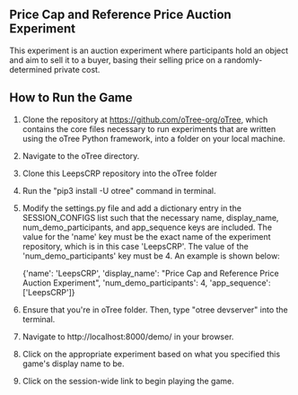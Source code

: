 ## Price Cap and Reference Price Auction Experiment
This experiment is an auction experiment where participants hold an object and aim to sell it to a buyer, basing their selling price on a randomly-determined private cost. 

## How to Run the Game 
1. Clone the repository at https://github.com/oTree-org/oTree, which contains the core files necessary to run experiments that are written using the oTree Python framework, into a folder on your local machine.
2. Navigate to the oTree directory.
3. Clone this LeepsCRP repository into the oTree folder
4. Run the "pip3 install -U otree" command in terminal. 
5. Modify the settings.py file and add a dictionary entry in the SESSION_CONFIGS list such that the necessary name, display_name, num_demo_participants, and app_sequence keys are included. The value for the 'name' key must be the exact name of the experiment repository, which is in this case 'LeepsCRP'. The value of the 'num_demo_participants' key must be 4. An example is shown below:
   
   {'name': 'LeepsCRP', 'display_name': "Price Cap and Reference Price Auction Experiment", 'num_demo_participants': 4, 'app_sequence': ['LeepsCRP']}
6. Ensure that you're in oTree folder. Then, type "otree devserver" into the terminal.
7. Navigate to http://localhost:8000/demo/ in your browser.
8. Click on the appropriate experiment based on what you specified this game's display name to be.
9. Click on the session-wide link to begin playing the game.
